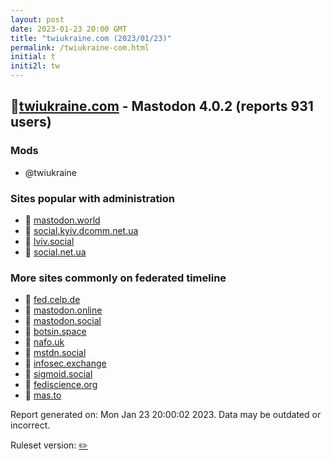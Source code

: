 ```yaml
---
layout: post
date: 2023-01-23 20:00 GMT
title: "twiukraine.com (2023/01/23)"
permalink: /twiukraine-com.html
initial: t
initi2l: tw
---
```


## 🐘[twiukraine.com](https://twiukraine.com) - Mastodon 4.0.2 (reports 931 users)

### Mods
 * @twiukraine

### Sites popular with administration

* 🐘 [mastodon.world](/mastodon-world.html)
* 🐘 [social.kyiv.dcomm.net.ua](/social-kyiv-dcomm-net-ua.html)
* 🐘 [lviv.social](/lviv-social.html)
* 🐘 [social.net.ua](/social-net-ua.html)

### More sites commonly on federated timeline

* 🐘 [fed.celp.de](/fed-celp-de.html)
* 🐘 [mastodon.online](/mastodon-online.html)
* 🐘 [mastodon.social](/mastodon-social.html)
* 🐘 [botsin.space](/botsin-space.html)
* 🐘 [nafo.uk](/nafo-uk.html)
* 🐘 [mstdn.social](/mstdn-social.html)
* 🐘 [infosec.exchange](/infosec-exchange.html)
* 🐘 [sigmoid.social](/sigmoid-social.html)
* 🐘 [fediscience.org](/fediscience-org.html)
* 🐘 [mas.to](/mas-to.html)

Report generated on: Mon Jan 23 20:00:02 2023. Data may be outdated or incorrect.

Ruleset version: [✏️](/version-pencil)
